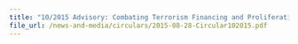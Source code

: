 ```yaml
---
title: "10/2015 Advisory: Combating Terrorism Financing and Proliferation Financing"
file_url: /news-and-media/circulars/2015-08-28-Circular102015.pdf
---
```

